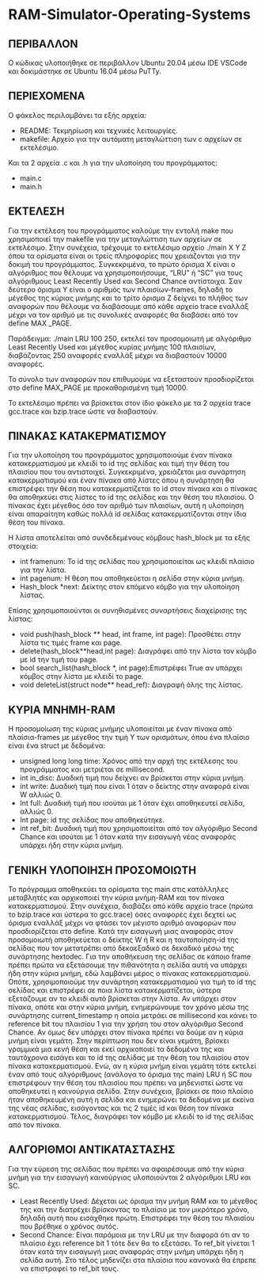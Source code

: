 # RAM-Simulator-Operating-Systems

## ΠΕΡΙΒΑΛΛΟΝ

Ο κώδικας υλοποιήθηκε σε περιβάλλον Ubuntu 20.04 μέσω IDE VSCode και δοκιμάστηκε σε
Ubuntu 16.04 μέσω PuTTy.

## ΠΕΡΙΕΧΟΜΕΝΑ

Ο φάκελος περιλαμβάνει τα εξής αρχεία:

- README: Τεκμηρίωση και τεχνικές λειτουργίες.
- makefile: Αρχείο για την αυτόματη μεταγλώττιση των c αρχείων σε εκτελέσιμο.

Και τα 2 αρχεία .c και .h για την υλοποίηση του προγράμματος:

- main.c
- main.h

## ΕΚΤΕΛΕΣΗ

Για την εκτέλεση του προγράμματος καλούμε την εντολή make που χρησιμοποιεί την makefile
για την μεταγλώττιση των αρχείων σε εκτελέσιμο. Στην συνέχεια, τρέχουμε το εκτελέσιμο
αρχείο ./main X Y Z όπου τα ορίσματα είναι οι τρείς πληροφορίες που χρειάζονται για την
δοκιμή του προγράμματος. Συγκεκριμένα, το πρώτο όρισμα Χ είναι ο αλγόριθμος που θέλουμε
να χρησιμοποιήσουμε, “LRU” ή “SC” για τους αλγόριθμους Least Recently Used και Second
Chance αντίστοιχα. Σαν δεύτερο όρισμα Υ είναι ο αριθμός των πλαισίων-frames, δηλαδή το
μέγεθος της κύριας μνήμης και το τρίτο όρισμα Ζ δείχνει το πλήθος των αναφορών που
θέλουμε να διαβάσουμε από κάθε αρχείο trace εναλλάξ μέχρι να τον αριθμό με τις συνολικές
αναφορές θα διαβάσει από τον define MAX _PAGE.

Παράδειγμα: ./main LRU 100 250, εκτελεί τον προσομοιωτή με αλγόριθμο Least Recently Used
και μέγεθος κυρίας μνήμης 100 πλαισίων, διαβάζοντας 250 αναφορές εναλλάξ μέχρι να
διαβαστούν 10000 αναφορές.

Το σύνολο των αναφορών που επιθυμούμε να εξεταστούν προσδιορίζεται στο define
MAX_PAGE με προκαθορισμένη τιμή 10000.

Το εκτελέσιμο πρέπει να βρίσκεται στον ίδιο φάκελο με τα 2 αρχεία trace gcc.trace και
bzip.trace ώστε να διαβαστούν.


## ΠΙΝΑΚΑΣ ΚΑΤΑΚΕΡΜΑΤΙΣΜΟΥ

Για την υλοποίηση του προγράμματος χρησιμοποιούμε έναν πίνακα κατακερματισμού με
κλειδί το id της σελίδας και τιμή την θέση του πλαισίου που του αντιστοιχεί. Συγκεκριμένα,
χρειάζεται μια συνάρτηση κατακερματισμού και έναν πίνακα από λίστες όπου η συνάρτηση θα
επιστρέφει την θέση που κατακερματίζεται το id στον πίνακα και ο πίνακας θα αποθηκεύει
στις λίστες το id της σελίδας και την θέση του πλαισίου. Ο πίνακας έχει μέγεθος όσο τον
αριθμό των πλαισίων, αυτή η υλοποίηση είναι απαραίτητη καθώς πολλά id σελίδας
κατακερματίζονται στην ίδια θέση του πίνακα.

Η λίστα αποτελείται από συνδεδεμένους κόμβους hash_block με τα εξής στοιχεία:

- int framenum: Το id της σελίδας που χρησιμοποιείται ως κλειδί πλαίσιο για την λίστα.
- int pagenum: Η θέση που αποθηκεύεται η σελίδα στην κύρια μνήμη.
- Hash_block *next: Δείκτης στον επόμενο κόμβο για την υλοποίηση λίστας.

Επίσης χρησιμοποιούνται οι συνηθισμένες συναρτήσεις διαχείρισης της λίστας:

- void push(hash_block ** head, int frame, int page): Προσθέτει στην λίστα τις τιμές
    frame και page.
- delete(hash_block**head,int page): Διαγράφει από την λίστα τον κόμβο με id την τιμή
    του page.
- bool search_list(hash_block *, int page):Επιστρέφει True αν υπάρχει κόμβος στην λίστα
    με κλειδί το page.
- void deleteList(struct node** head_ref): Διαγραφή όλης της λίστας.

## ΚΥΡΙΑ ΜΝΗΜΗ-RAM

Η προσομοίωση της κύριας μνήμης υλοποιείται με έναν πίνακα από πλαίσια-frames με
μέγεθος την τιμή Y των ορισμάτων, όπου ένα πλαίσιο είναι ένα struct με δεδομένα:

- unsigned long long time: Χρόνος από την αρχή της εκτέλεσης του προγράμματος και
    μετριέται σε millisecond.
- int in_disc: Δυαδική τιμή που δείχνει αν βρίσκεται στην κύρια μνήμη.
- int write: Δυαδική τιμή που είναι 1 όταν ο δείκτης στην αναφορά είναι W αλλιώς 0.
- Int full: Δυαδική τιμή που ισούται με 1 όταν έχει αποθηκευτεί σελίδα, αλλιώς 0.
- Int page: id της σελίδας που αποθηκεύτηκε.
- int ref_bit: Δυαδική τιμή που χρησιμοποιείται από τον αλγόριθμο Second Chance και
    ισούται με 1 όταν κατά την εισαγωγή νέας αναφοράς υπάρχει ήδη στην κύρια μνήμη.


## ΓΕΝΙΚΗ ΥΛΟΠΟΙΗΣΗ ΠΡΟΣΟΜΟΙΩΤΗ

Το πρόγραμμα αποθηκεύει τα ορίσματα της main στις κατάλληλες μεταβλητές και αρχικοποιεί
την κύρια μνήμη-RAM και τον πίνακα κατακερματισμού. Στην συνέχεια, διαβάζει από κάθε
αρχείο trace (πρώτα το bzip.trace και ύστερα το gcc.trace) όσες αναφορές έχει δεχτεί ως
όρισμα εναλλάξ μέχρι να φτάσει τον μέγιστο αριθμό αναφορών που προσδιορίζεται στο
define. Κατά την εισαγωγή μιας αναφοράς στον προσομοιωτή αποθηκεύεται ο δείκτης W ή R
και η ταυτοποίηση-id της σελίδας που τον μετατρέπει από δεκαεξαδικό σε δεκαδικό μέσω της
συνάρτησης hextodec. Για την αποθήκευση της σελίδας σε κάποιο frame πρέπει πρώτα να
εξετάσουμε την πιθανότητα η σελίδα αυτή να υπάρχει ήδη στην κύρια μνήμη, εδώ λαμβάνει
μέρος ο πίνακας κατακερματισμού. Οπότε, χρησιμοποιούμε την συνάρτηση κατακερματισμού
για τιμή το id της σελίδας και επιστρέφει σε ποια λίστα κατακερματίζεται, ύστερα εξετάζουμε
αν το κλειδί αυτό βρίσκεται στην λίστα. Αν υπάρχει στον πίνακα, οπότε και στην κύρια μνήμη,
ενημερώνουμε τον χρόνο μέσω της συνάρτησης current_timestamp η οποία μετράει σε
millisecond και κάνει το reference bit του πλαισίου 1 για την χρήση του στον αλγόριθμο
Second Chance. Αν όμως δεν υπάρχει στον πίνακα πρέπει να δούμε αν η κύρια μνήμη είναι
γεμάτη. Στην περίπτωση που δεν είναι γεμάτη, βρίσκει γραμμικά μια κενή θέση και εκεί
αρχικοποιεί τα δεδομένα της και ταυτόχρονα εισάγει και το id της σελίδας με την θέση του
πλαισίου στον πίνακα κατακερματισμού. Ενώ, αν η κύρια μνήμη είναι γεμάτη τότε εκτελεί
έναν από τους αλγόριθμους (ανάλογα το όρισμα της main) LRU ή SC που επιστρέφουν την
θέση του πλαισίου που πρέπει να μηδενιστεί ώστε να αποθηκευτεί η καινούργια σελίδα. Στην
συνέχεια, βρίσκει σε ποιο πλαίσιο ήταν αποθηκευμένη αυτή η σελίδα και ενημερώνει τα
δεδομένα με εκείνα της νέας σελίδας, εισάγοντας και τις 2 τιμές id και θέση τον πίνακα
κατακερματισμού. Τέλος, διαγράφει τον κόμβο με κλειδί το id της σελίδας από τον πίνακα.

## ΑΛΓΟΡΙΘΜΟΙ ΑΝΤΙΚΑΤΑΣΤΑΣΗΣ

Για την εύρεση της σελίδας που πρέπει να αφαιρέσουμε από την κύρια μνήμη για την
εισαγωγή καινούργιας υλοποιούνται 2 αλγόριθμοι LRU και SC.

- Least Recently Used: Δέχεται ως όρισμα την μνήμη RAM και το μέγεθος της και την
    διατρέχει βρίσκοντας το πλαίσιο με τον μικρότερο χρόνο, δηλαδή αυτή που εισάχθηκε
    πρώτη. Επιστρέφει την θέση του πλαισίου που βρέθηκε ο χρόνος αυτός.
- Second Chance: Είναι παρόμοια με την LRU με την διαφορά ότι αν το πλαίσιο έχει
    reference bit 1 τότε δεν θα το εξετάσει. Το ref_bit γίνεται 1 όταν κατά την εισαγωγή
    μιας αναφοράς στην μνήμη υπάρχει ήδη η σελίδα αυτή. Στο τέλος μηδενίζει στα
    πλαίσια που κανονικά θα έπρεπε να επιστραφεί το ref_bit τους.


